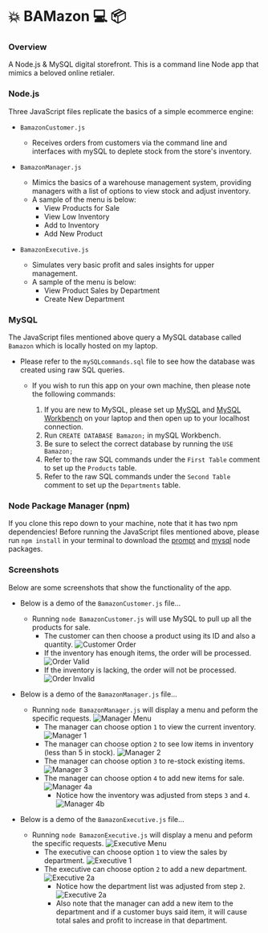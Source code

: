 # :collision: BAMazon :computer: :package:

### Overview
A Node.js &amp; MySQL digital storefront. This is a command line Node app that mimics a beloved online retialer.


### Node.js
Three JavaScript files replicate the basics of a simple ecommerce engine:

- `BamazonCustomer.js`
  - Receives orders from customers via the command line and interfaces with mySQL to deplete stock from the store's inventory.

- `BamazonManager.js`
  - Mimics the basics of a warehouse management system, providing managers with a list of options to view stock and adjust inventory.
  - A sample of the menu is below:
    * View Products for Sale 
    * View Low Inventory
    * Add to Inventory
    * Add New Product

- `BamazonExecutive.js`
  - Simulates very basic profit and sales insights for upper management.
  - A sample of the menu is below:
    * View Product Sales by Department 
    * Create New Department


### MySQL
The JavaScript files mentioned above query a MySQL database called `Bamazon` which is locally hosted on my laptop.

- Please refer to the `mySQLcommands.sql` file to see how the database was created using raw SQL queries.

  - If you wish to run this app on your own machine, then please note the following commands:

    1. If you are new to MySQL, please set up [MySQL](http://dev.mysql.com/downloads/mysql/) and [MySQL Workbench](http://dev.mysql.com/downloads/workbench/) on your laptop and then open up to your localhost connection.
    2. Run `CREATE DATABASE Bamazon;` in mySQL Workbench.
    3. Be sure to select the correct database by running the `USE Bamazon;` 
    4. Refer to the raw SQL commands under the `First Table` comment to set up the `Products` table.
    5. Refer to the raw SQL commands under the `Second Table` comment to set up the `Departments` table.


### Node Package Manager (npm)
If you clone this repo down to your machine, note that it has two npm dependencies!
Before running the JavaScript files mentioned above, please run `npm install` in your terminal to download the [prompt](https://www.npmjs.com/package/prompt) and [mysql](https://www.npmjs.com/package/mysql) node packages.


### Screenshots
Below are some screenshots that show the functionality of the app.


- Below is a demo of the `BamazonCustomer.js` file...
  - Running `node BamazonCustomer.js` will use MySQL to pull up all the products for sale.
    - The customer can then choose a product using its ID and also a quantity.
      ![Customer Order](/example_images/BamazonCustomer-1.png)
    - If the inventory has enough items, the order will be processed.
      ![Order Valid](/example_images/BamazonCustomer-2a.png)
    - If the inventory is lacking, the order will not be processed.
      ![Order Invalid](/example_images/BamazonCustomer-2b.png)


- Below is a demo of the `BamazonManager.js` file...
  - Running `node BamazonManager.js` will display a menu and peform the specific requests.
    ![Manager Menu](/example_images/BamazonManager-0.png)
    - The manager can choose option `1` to view the current inventory.
      ![Manager 1](/example_images/BamazonManager-1.png)
    - The manager can choose option `2` to see low items in inventory (less than 5 in stock).
      ![Manager 2](/example_images/BamazonManager-2.png)
    - The manager can choose option `3` to re-stock existing items.
      ![Manager 3](/example_images/BamazonManager-3.png)
    - The manager can choose option `4` to add new items for sale.
      ![Manager 4a](/example_images/BamazonManager-4a.png)
      - Notice how the inventory was adjusted from steps `3` and `4`.
        ![Manager 4b](/example_images/BamazonManager-4b.png)


- Below is a demo of the `BamazonExecutive.js` file...
  - Running `node BamazonExecutive.js` will display a menu and peform the specific requests.
    ![Executive Menu](/example_images/BamazonExecutive-0.png)
    - The executive can choose option `1` to view the sales by department.
      ![Executive 1](/example_images/BamazonExecutive-1.png)
    - The executive can choose option `2` to add a new department.
      ![Executive 2a](/example_images/BamazonExecutive-2a.png)
      - Notice how the department list was adjusted from step `2`.
        ![Executive 2a](/example_images/BamazonExecutive-2b.png)
      - Also note that the manager can add a new item to the department and if a customer buys said item, it will cause total sales and profit to increase in that department.